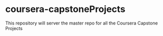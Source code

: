 # coursera-capstoneProjects

This repository will server the master repo for all the Coursera Capstone Projects
